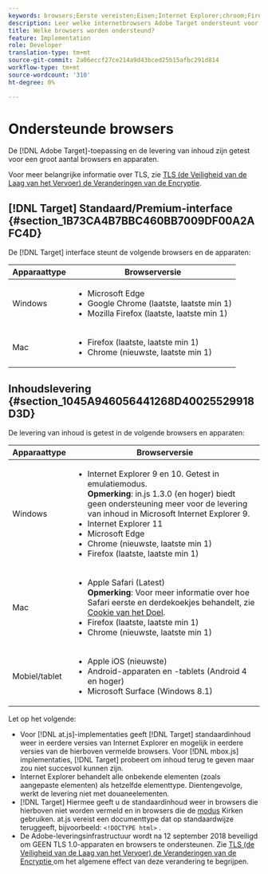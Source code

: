 ```yaml
---
keywords: browsers;Eerste vereisten;Eisen;Internet Explorer;chroom;Firefox;safari;android;oppervlak
description: Leer welke internetbrowsers Adobe Target ondersteunt voor zijn interface en voor het leveren van inhoud.
title: Welke browsers worden ondersteund?
feature: Implementation
role: Developer
translation-type: tm+mt
source-git-commit: 2a06eccf27ce214a9d43bced25b15afbc291d814
workflow-type: tm+mt
source-wordcount: '310'
ht-degree: 0%

---
```



# Ondersteunde browsers

De [!DNL Adobe Target]-toepassing en de levering van inhoud zijn getest voor een groot aantal browsers en apparaten.

Voor meer belangrijke informatie over TLS, zie [TLS (de Veiligheid van de Laag van het Vervoer) de Veranderingen van de Encryptie](/help/c-implementing-target/c-considerations-before-you-implement-target/tls-transport-layer-security-encryption.md#concept_CC1001E9D3AE4BABAF90B8311B0A6451).

## [!DNL Target] Standaard/Premium-interface  {#section_1B73CA4B7BBC460BB7009DF00A2AFC4D}

De [!DNL Target] interface steunt de volgende browsers en de apparaten:

| Apparaattype | Browserversie |
|--- |--- |
| Windows | <ul><li>Microsoft Edge</li><li>Google Chrome (laatste, laatste min 1)</li><li>Mozilla Firefox (laatste, laatste min 1)</li></ul> |
| Mac | <ul><li>Firefox (laatste, laatste min 1)</li><li>Chrome (nieuwste, laatste min 1)</li></ul> |

## Inhoudslevering {#section_1045A946056441268D40025529918D3D}

De levering van inhoud is getest in de volgende browsers en apparaten:

| Apparaattype | Browserversie |
|--- |--- |
| Windows | <ul><li>Internet Explorer 9 en 10. Getest in emulatiemodus.<br>**Opmerking**: in.js 1.3.0 (en hoger) biedt geen ondersteuning meer voor de levering van inhoud in Microsoft Internet Explorer 9.</li><li>Internet Explorer 11</li><li>Microsoft Edge</li><li>Chrome (nieuwste, laatste min 1)</li><li>Firefox (laatste, laatste min 1)</li></ul> |
| Mac | <ul><li>Apple Safari (Latest)<br>**Opmerking**: Voor meer informatie over hoe Safari eerste en derdekoekjes behandelt, zie [Cookie van het Doel](/help/c-implementing-target/c-implementing-target-for-client-side-web/t-mbox-download/cookie-behavior.md).</li><li>Firefox (laatste, laatste min 1)</li><li>Chrome (nieuwste, laatste min 1)</li></ul> |
| Mobiel/tablet | <ul><li>Apple iOS (nieuwste)</li><li>Android-apparaten en -tablets (Android 4 en hoger)</li><li>Microsoft Surface (Windows 8.1)</li></ul> |

Let op het volgende:

* Voor [!DNL at.js]-implementaties geeft [!DNL Target] standaardinhoud weer in eerdere versies van Internet Explorer en mogelijk in eerdere versies van de hierboven vermelde browsers. Voor [!DNL mbox.js] implementaties, [!DNL Target] probeert om inhoud terug te geven maar zou niet succesvol kunnen zijn.
* Internet Explorer behandelt alle onbekende elementen (zoals aangepaste elementen) als hetzelfde elementtype. Dientengevolge, werkt de levering niet met douaneelementen.
* [!DNL Target] Hiermee geeft u de standaardinhoud weer in browsers die hierboven niet worden vermeld en in browsers die de  [modus](https://en.wikipedia.org/wiki/Quirks_mode) Kirken gebruiken. at.js vereist een documenttype dat op standaardwijze teruggeeft, bijvoorbeeld: `<!DOCTYPE html>` .
* De Adobe-leveringsinfrastructuur wordt na 12 september 2018 beveiligd om GEEN TLS 1.0-apparaten en browsers te ondersteunen. Zie [TLS (de Veiligheid van de Laag van het Vervoer) de Veranderingen van de Encryptie ](/help/c-implementing-target/c-considerations-before-you-implement-target/tls-transport-layer-security-encryption.md#concept_CC1001E9D3AE4BABAF90B8311B0A6451) om het algemene effect van deze verandering te begrijpen.
